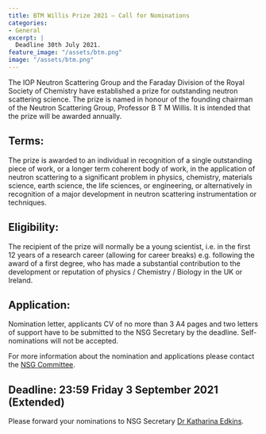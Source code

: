 ```yaml
---
title: BTM Willis Prize 2021 – Call for Nominations
categories:
- General
excerpt: |
  Deadline 30th July 2021.
feature_image: "/assets/btm.png"
image: "/assets/btm.png"
---
```


The IOP Neutron Scattering Group and the Faraday Division of the Royal Society of Chemistry have established a prize for outstanding neutron scattering science. The prize is named in honour of the founding chairman of the Neutron Scattering Group, Professor B T M Willis. It is intended that the prize will be awarded annually.

## Terms: 
The prize is awarded to an individual in recognition of a single outstanding piece of work, or a longer term coherent body of work, in the application of neutron scattering to a significant problem in physics, chemistry, materials science, earth science, the life sciences, or engineering, or alternatively in recognition of a major development in neutron scattering instrumentation or techniques.

## Eligibility: 
The recipient of the prize will normally be a young scientist, i.e. in the first 12 years of a research career (allowing for career breaks) e.g. following the award of a first degree, who has made a substantial contribution to the development or reputation of physics / Chemistry / Biology in the UK or Ireland.

## Application: 
Nomination letter, applicants CV of no more than 3 A4 pages and two letters of support have to be submitted to the NSG Secretary by the deadline. Self-nominations will not be accepted.

For more information about the nomination and applications please contact the [NSG Committee](committee@ukneutron.org).

## Deadline: 23:59 Friday 3 September 2021 (Extended)

Please forward your nominations to NSG Secretary [Dr Katharina Edkins](katharina.edkins@manchester.ac.uk).

